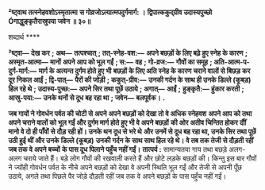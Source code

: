 **²ष्ट्वाथ तत्स्नेहवशोऽस्मृतात्मा** **स गोव्रजोऽत्यात्मपदुर्गमार्ग: ।** **द्विपात्ककुद्ग्रीव उदास्यपुच्छो** **Óगाद्धुङ्कृतैरास्रुपया जवेन ॥ ३०॥** 

शब्दार्थ **** 

**²ष्ट्वा—** **देख कर** **; अथ—** **तत्पश्चात्** **; तत्-स्नेह-वश:—** **अपने बछड़ों के लिए बढ़े हुए स्नेह के कारण** **; अस्मृत-आत्मा—** **मानों** **अपने आप को भूल गईं** **; स:—** **वह** **; गो-व्रज:—** **गौवों का समूह** **; अति-आत्म-प-दुर्ग-मार्ग:—** **मार्ग के अत्यन्त दुर्गम होते हुए भी** **बछड़ों के लिए अति स्नेह के कारण चराने वालों से बिछड़ कर दूर निकल आईं** **; द्वि-पात्—** **पैरों की जोड़ी** **; ककुत्-ग्रीव:—** **उनकी गर्दन के साथ ही उनके डिल्ले (कूबड़) हिल रहे थे** **; उदास्य-पुच्छ:—** **अपने सिर तथा पूछें उठाये** **; अगात्—** **आईं** **;** **हुङ्कृतै:—** **हुंकार करती** **; आस्रु-पया:—** **उनके थनों से दूध बह रहा था** **; जवेन—** **बलपूर्वक।** **.** 

**जब गायों ने गोवर्धन पर्वत की चोटी से अपने अपने बछड़ों को देखा तो वे अधिक स्नेहवश** **अपने आप को तथा अपने चराने वालों को भूल गईं और दुर्गम मार्ग होते हुए भी वे अपने बछड़ों** **की ओर अतीव चिन्तित होकर दौीं मानो वे दो ही पाँवों से दौड़ रही हों। उनके थन दूध से भरे थे** **और उनमें से दूध बह रहा था, उनके सिर तथा पूछें उठी हुई थीं और उनके डिल्ले (कूबड़)** **उनकी गर्दन के साथ साथ हिल रहे थे। वे तब तक तेजी से दौड़ती रहीं जब तक वे अपने बच्चों** **के पास दूध पिलाने पहुँच नहीं गईं।** **तात्पर्य :** सामान्यतया गाय तथा बछड़े अलग-अलग चराये जाते हैं। बड़े लोग गौवों की रखवाली करते हैं और छोटे लड़के बछड़ों की। किन्तु इस बार गौवों ने ज्योंही गोवर्धन पर्वत के नीचे अपने बछड़ों को देखा वे अपनी स्थिति भूल गईं और तेजी से अपनी पूँछ उठाये, अगले तथा पिछले पैर जोड़े दौड़ती रहीं जब तक वे अपने बछड़ों के पास पहुँच नहीं गईं।  